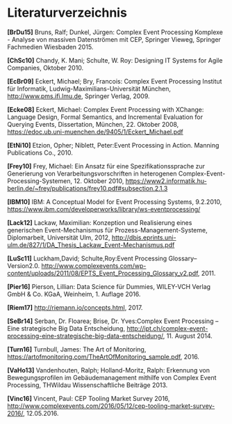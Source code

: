 ﻿# Literaturverzeichnis
**[BrDu15]** 	Bruns, Ralf; Dunkel, Jürgen: Complex Event Processing Komplexe - Analyse von massiven Datenströmen mit CEP, Springer Vieweg, Springer Fachmedien Wiesbaden 2015.

**[ChSc10]**	Chandy, K. Mani; Schulte, W. Roy: Designing IT Systems for Agile Companies, Oktober 2010.

**[EcBr09]**	Eckert, Michael; Bry, Francois: Complex Event Processing Institut für Informatik, Ludwig-Maximilians-Universität München, http://www.pms.ifi.lmu.de, Springer Verlag, 2009.

**[Ecke08]**	Eckert, Michael: Complex Event Processing with XChange: Language Design, Formal Semantics, and Incremental Evaluation for Querying Events, Dissertation, München, 22. Oktober 2008, https://edoc.ub.uni-muenchen.de/9405/1/Eckert_Michael.pdf

**[EtNi10]**	Etzion, Opher; Niblett, Peter:Event Processing in Action. Manning Publications Co., 2010. 

**[Frey10]**	Frey, Michael: Ein Ansatz für eine Spezifikationssprache zur Generierung von Verarbeitungsvorschriften in heterogenen Complex-Event-Processing-Systemen, 12. Oktober 2010, https://www2.informatik.hu-berlin.de/~frey/publications/frey10.pdf#subsection.2.1.3

**[IBM10]** IBM: A Conceptual Model for Event Processing Systems, 9.2.2010, https://www.ibm.com/developerworks/library/ws-eventprocessing/

**[Lack12]**	Lackaw, Maximilian: Konzeption und Realisierung eines generischen Event-Mechanismus für Prozess-Management-Systeme, Diplomarbeit, Universität Ulm, 2012, http://dbis.eprints.uni-ulm.de/827/1/DA_Thesis_Lackaw_Event-Mechanismus.pdf

**[LuSc11]**	Luckham,David; Schulte,Roy:Event Processing Glossary–Version2.0. http://www.complexevents.com/wp-content/uploads/2011/08/EPTS_Event_Processing_Glossary_v2.pdf, 2011.

**[Pier16]**	Pierson, Lillian: Data Science für Dummies, WILEY-VCH Verlag GmbH & Co. KGaA, Weinheim, 1. Auflage 2016.

**[Riem17]**	http://riemann.io/concepts.html, 2017.

**[SeBr14]** Serban, Dr. Floarea; Brise, Dr. Yves:Complex Event Processing – Eine strategische Big Data Entscheidung, http://ipt.ch/complex-event-processing-eine-strategische-big-data-entscheidung/, 11. August 2014.

**[Turn16]**	Turnbull, James: The Art of Monitoring, https://artofmonitoring.com/TheArtOfMonitoring_sample.pdf, 2016.

**[VaHo13]**	Vandenhouten, Ralph; Holland-Moritz, Ralph: Erkennung von Bewegungsprofilen im Gebäudemanagement mithilfe von Complex Event Processing, THWildau Wissenschaftliche Beiträge 2013.

**[Vinc16]**	Vincent, Paul: CEP Tooling Market Survey 2016, http://www.complexevents.com/2016/05/12/cep-tooling-market-survey-2016/, 12.05.2016.


